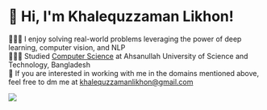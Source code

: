 
# 👋 Hi, I'm Khalequzzaman Likhon!
👩🏻‍💻 I enjoy solving real-world problems leveraging the power of deep learning, computer vision, and NLP<br/>
👩🏻‍🎓 Studied [Computer Science]([https://youtu.be/Dd_4zfmY-aA?si=3NnnJ-j5ls7johlv](https://www.aust.edu/)) at Ahsanullah University of Science and Technology, Bangladesh<br/>
💭 If you are interested in working with me in the domains mentioned above, feel free to dm me at khalequzzamanlikhon@gmail.com <br/>

<!-- GitHub stats from https://github.com/anuraghazra/github-readme-stats -->
![](https://github-readme-stats.vercel.app/api?username=xsol05&theme=radical&hide_border=false&include_all_commits=true&count_private=true)<br/>
